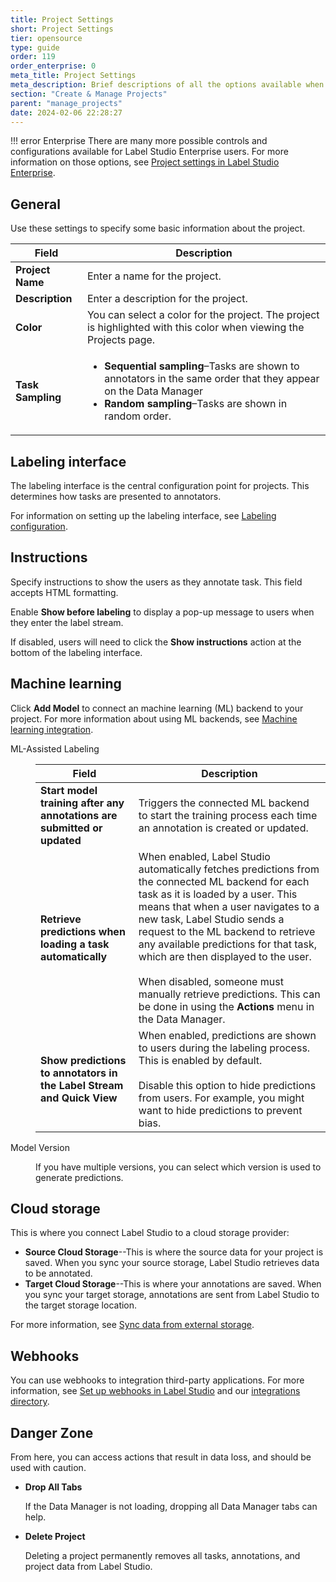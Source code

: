 ```yaml
---
title: Project Settings
short: Project Settings
tier: opensource
type: guide
order: 119
order_enterprise: 0
meta_title: Project Settings
meta_description: Brief descriptions of all the options available when configuring the project settings
section: "Create & Manage Projects"
parent: "manage_projects"
date: 2024-02-06 22:28:27
---
```


!!! error Enterprise
    There are many more possible controls and configurations available for Label Studio Enterprise users. For more information on those options, see [Project settings in Label Studio Enterprise](https://docs.humansignal.com/guide/project_settings_lse). 

## General

Use these settings to specify some basic information about the project. 

| Field          | Description    |
| ------------- | ------------ |
| **Project Name** | Enter a name for the project. |
| **Description**       | Enter a description for the project. |
| **Color**      | You can select a color for the project. The project is highlighted with this color when viewing the Projects page. |
| **Task Sampling**     | <ul><li><strong>Sequential sampling</strong>–Tasks are shown to annotators in the same order that they appear on the Data Manager</li><li><strong>Random sampling</strong>–Tasks are shown in random order.</li></ul> |


## Labeling interface

The labeling interface is the central configuration point for projects. This determines how tasks are presented to annotators. 

For information on setting up the labeling interface, see [Labeling configuration](setup). 

## Instructions

Specify instructions to show the users as they annotate task. This field accepts HTML formatting. 

Enable **Show before labeling** to display a pop-up message to users when they enter the label stream. 

If disabled, users will need to click the **Show instructions** action at the bottom of the labeling interface. 

## Machine learning

Click **Add Model** to connect an machine learning (ML) backend to your project. For more information about using ML backends, see [Machine learning integration](ml).

<dl>

<dt>ML-Assisted Labeling</dt>

<dd>

| Field          | Description    |
| ------------- | ------------ |
| **Start model training after any annotations are submitted or updated**         | Triggers the connected ML backend to start the training process each time an annotation is created or updated.   |
| **Retrieve predictions when loading a task automatically** | When enabled, Label Studio automatically fetches predictions from the connected ML backend for each task as it is loaded by a user. This means that when a user navigates to a new task, Label Studio sends a request to the ML backend to retrieve any available predictions for that task, which are then displayed to the user. <br /><br />When disabled, someone must manually retrieve predictions. This can be done in using the **Actions** menu in the Data Manager.  |
| **Show predictions to annotators in the Label Stream and Quick View** | When enabled, predictions are shown to users during the labeling process. This is enabled by default.<br /><br />Disable this option to hide predictions from users. For example, you might want to hide predictions to prevent bias. |

</dd>

<dt>Model Version</dt>

<dd>

If you have multiple versions, you can select which version is used to generate predictions. 

</dd>

</dl>

## Cloud storage

This is where you connect Label Studio to a cloud storage provider:

* **Source Cloud Storage**--This is where the source data for your project is saved. When you sync your source storage, Label Studio retrieves data to be annotated. 
* **Target Cloud Storage**--This is where your annotations are saved. When you sync your target storage, annotations are sent from Label Studio to the target storage location. 

For more information, see [Sync data from external storage](storage). 

## Webhooks

You can use webhooks to integration third-party applications. For more information, see [Set up webhooks in Label Studio](webhooks) and our [integrations directory](https://labelstud.io/integrations/).

## Danger Zone

From here, you can access actions that result in data loss, and should be used with caution. 

* **Drop All Tabs**

    If the Data Manager is not loading, dropping all Data Manager tabs can help.
* **Delete Project**

    Deleting a project permanently removes all tasks, annotations, and project data from Label Studio.
